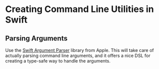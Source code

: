 # Creating Command Line Utilities in Swift

## Parsing Arguments

Use the [Swift Argument Parser](https://github.com/apple/swift-argument-parser) library from Apple. This will take care of actually parsing command line arguments, and it offers a nice DSL for creating a type-safe way to handle the arguments.
